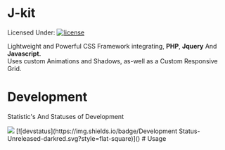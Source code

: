 # J-kit
Licensed Under: [![license](https://img.shields.io/github/license/mashape/apistatus.svg?maxAge=2592000)]()

<p> Lightweight and Powerful CSS Framework integrating, <b>PHP</b>, <b>Jquery</b> And <b>Javascript.</b></br>
Uses custom Animations and Shadows, as-well as a Custom Responsive Grid. </br>
</p>

# Development
<p> Statistic's And Statuses of Development </p>
<a href="https://codeclimate.com/github/Jake7500/Jakekit.css"><img src="https://codeclimate.com/github/Jake7500/Jakekit.css/badges/issue_count.svg" /></a>
[![devstatus](https://img.shields.io/badge/Development Status-Unreleased-darkred.svg?style=flat-square)]()
# Usage

